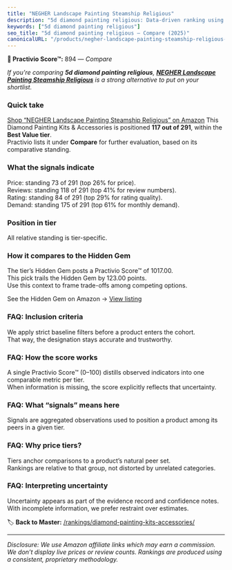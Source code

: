 ```yaml
---
title: "NEGHER Landscape Painting Steamship Religious"
description: "5d diamond painting religious: Data-driven ranking using the Practivio Score™. Positioned by quality, value, demand, findability, momentum."
keywords: ["5d diamond painting religious"]
seo_title: "5d diamond painting religious — Compare (2025)"
canonicalURL: "/products/negher-landscape-painting-steamship-religious-B0CLRQ9YRP/"
---
```


**🛒 Practivio Score™:** 894 — _Compare_


*If you're comparing **5d diamond painting religious**, **[NEGHER Landscape Painting Steamship Religious](https://www.amazon.com/dp/B0CLRQ9YRP?tag=practivio-20)** is a strong alternative to put on your shortlist.*
### Quick take
[Shop “NEGHER Landscape Painting Steamship Religious” on Amazon](https://www.amazon.com/dp/B0CLRQ9YRP?tag=practivio-20)
This Diamond Painting Kits & Accessories is positioned **117 out of 291**, within the **Best Value tier**.  
Practivio lists it under **Compare** for further evaluation, based on its comparative standing.

### What the signals indicate
Price: standing 73 of 291 (top 26% for price).  
Reviews: standing 118 of 291 (top 41% for review numbers).  
Rating: standing 84 of 291 (top 29% for rating quality).  
Demand: standing 175 of 291 (top 61% for monthly demand).

### Position in tier
All relative standing is tier-specific.

### How it compares to the Hidden Gem
The tier’s Hidden Gem posts a Practivio Score™ of 1017.00.  
This pick trails the Hidden Gem by 123.00 points.  
Use this context to frame trade-offs among competing options.  

See the Hidden Gem on Amazon → [View listing](https://www.amazon.com/dp/B07P5YDBZR?tag=practivio-20)

### FAQ: Inclusion criteria
We apply strict baseline filters before a product enters the cohort.  
That way, the designation stays accurate and trustworthy.

### FAQ: How the score works
A single Practivio Score™ (0–100) distills observed indicators into one comparable metric per tier.  
When information is missing, the score explicitly reflects that uncertainty.

### FAQ: What “signals” means here
Signals are aggregated observations used to position a product among its peers in a given tier.

### FAQ: Why price tiers?
Tiers anchor comparisons to a product’s natural peer set.  
Rankings are relative to that group, not distorted by unrelated categories.

### FAQ: Interpreting uncertainty
Uncertainty appears as part of the evidence record and confidence notes.  
With incomplete information, we prefer restraint over estimates.

<!-- Missing template for Compare/CompareWithinPriceClass -->


🏷️ **Back to Master:** [/rankings/diamond-painting-kits-accessories/](/rankings/diamond-painting-kits-accessories/)

---
_Disclosure: We use Amazon affiliate links which may earn a commission. We don’t display live prices or review counts. Rankings are produced using a consistent, proprietary methodology._

